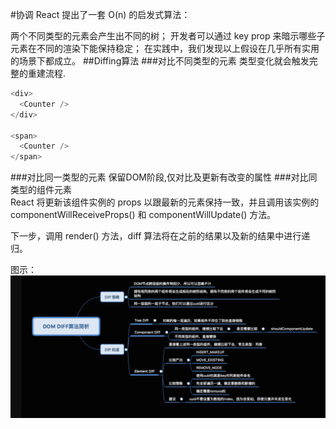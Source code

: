 #协调
React 提出了一套 O(n) 的启发式算法：

两个不同类型的元素会产生出不同的树；
开发者可以通过 key prop 来暗示哪些子元素在不同的渲染下能保持稳定；
在实践中，我们发现以上假设在几乎所有实用的场景下都成立。
##Diffing算法
###对比不同类型的元素
类型变化就会触发完整的重建流程.
```JavaScript
<div>
  <Counter />
</div>

<span>
  <Counter />
</span>
```
###对比同一类型的元素
保留DOM阶段,仅对比及更新有改变的属性
###对比同类型的组件元素	
React 将更新该组件实例的 props 以跟最新的元素保持一致，并且调用该实例的 componentWillReceiveProps() 和 componentWillUpdate() 方法。

下一步，调用 render() 方法，diff 算法将在之前的结果以及新的结果中进行递归。


图示：
![diff算法](..\img\diff算法.png)
```JavaScript

```
```JavaScript

```
```JavaScript

```
